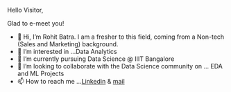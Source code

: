Hello Visitor,

Glad to e-meet you!

- 👋 Hi, I’m Rohit Batra. I am a fresher to this field, coming from a Non-tech (Sales and Marketing) background. 
- 👀 I’m interested in ...Data Analytics
- 🌱 I’m currently pursuing Data Science @ IIIT Bangalore
- 💞️ I’m looking to collaborate with the Data Science community on ... EDA and ML Projects
- 📫 How to reach me ...[Linkedin](https://www.linkedin.com/in/rohit-batra/) & [mail](rohitbatra027@gmail.com)

<!---
roheet-batra/roheet-batra is a ✨ special ✨ repository because its `README.md` (this file) appears on your GitHub profile.
You can click the Preview link to take a look at your changes.
--->
